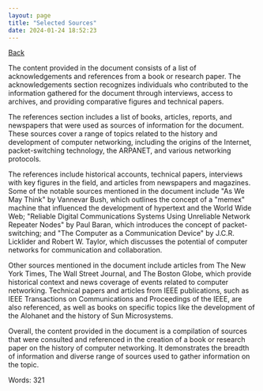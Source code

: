 ```yaml
---
layout: page
title: "Selected Sources"
date: 2024-01-24 18:52:23
---
```


[Back](./)


The content provided in the document consists of a list of acknowledgements and references from a book or research paper. The acknowledgements section recognizes individuals who contributed to the information gathered for the document through interviews, access to archives, and providing comparative figures and technical papers.

The references section includes a list of books, articles, reports, and newspapers that were used as sources of information for the document. These sources cover a range of topics related to the history and development of computer networking, including the origins of the Internet, packet-switching technology, the ARPANET, and various networking protocols.

The references include historical accounts, technical papers, interviews with key figures in the field, and articles from newspapers and magazines. Some of the notable sources mentioned in the document include "As We May Think" by Vannevar Bush, which outlines the concept of a "memex" machine that influenced the development of hypertext and the World Wide Web; "Reliable Digital Communications Systems Using Unreliable Network Repeater Nodes" by Paul Baran, which introduces the concept of packet-switching; and "The Computer as a Communication Device" by J.C.R. Licklider and Robert W. Taylor, which discusses the potential of computer networks for communication and collaboration.

Other sources mentioned in the document include articles from The New York Times, The Wall Street Journal, and The Boston Globe, which provide historical context and news coverage of events related to computer networking. Technical papers and articles from IEEE publications, such as IEEE Transactions on Communications and Proceedings of the IEEE, are also referenced, as well as books on specific topics like the development of the Alohanet and the history of Sun Microsystems.

Overall, the content provided in the document is a compilation of sources that were consulted and referenced in the creation of a book or research paper on the history of computer networking. It demonstrates the breadth of information and diverse range of sources used to gather information on the topic.

Words: 321